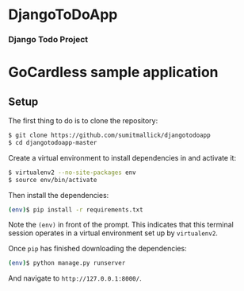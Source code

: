 # DjangoToDoApp
### Django Todo Project

# GoCardless sample application

## Setup

The first thing to do is to clone the repository:

```sh
$ git clone https://github.com/sumitmallick/djangotodoapp
$ cd djangotodoapp-master
```

Create a virtual environment to install dependencies in and activate it:

```sh
$ virtualenv2 --no-site-packages env
$ source env/bin/activate
```

Then install the dependencies:

```sh
(env)$ pip install -r requirements.txt
```
Note the `(env)` in front of the prompt. This indicates that this terminal
session operates in a virtual environment set up by `virtualenv2`.

Once `pip` has finished downloading the dependencies:
```sh
(env)$ python manage.py runserver
```
And navigate to `http://127.0.0.1:8000/`.
